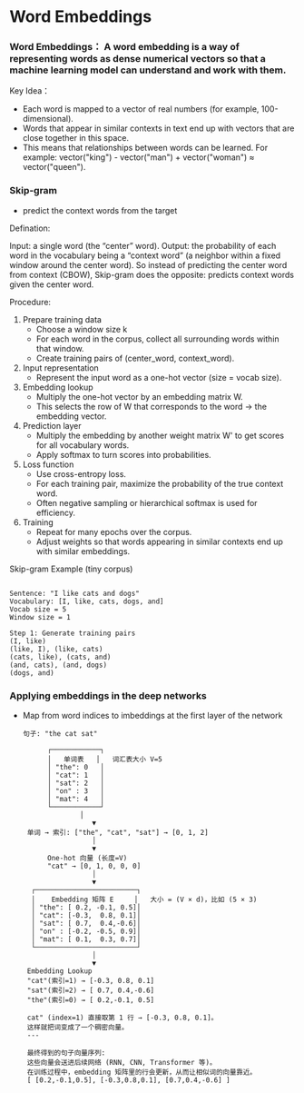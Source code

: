 # Word Embeddings

### Word Embeddings： A word embedding is a way of representing words as dense numerical vectors so that a machine learning model can understand and work with them.
Key Idea： 
- Each word is mapped to a vector of real numbers (for example, 100-dimensional).
- Words that appear in similar contexts in text end up with vectors that are close together in this space.
- This means that relationships between words can be learned. For example: vector("king") - vector("man") + vector("woman") ≈ vector("queen").


### Skip-gram
- predict the context words from the target

Defination:  

Input: a single word (the “center” word).
Output: the probability of each word in the vocabulary being a “context word” (a neighbor within a fixed window around the center word).
So instead of predicting the center word from context (CBOW), Skip-gram does the opposite: predicts context words given the center word.

Procedure:

1. Prepare training data
   - Choose a window size k
   - For each word in the corpus, collect all surrounding words within that window.
   - Create training pairs of (center_word, context_word).
2. Input representation
   - Represent the input word as a one-hot vector (size = vocab size).
3. Embedding lookup
   - Multiply the one-hot vector by an embedding matrix W.
   - This selects the row of W that corresponds to the word → the embedding vector.
4. Prediction layer
   - Multiply the embedding by another weight matrix W' to get scores for all vocabulary words.
   - Apply softmax to turn scores into probabilities.
5. Loss function
   - Use cross-entropy loss.
   - For each training pair, maximize the probability of the true context word.
   - Often negative sampling or hierarchical softmax is used for efficiency.
6. Training
   - Repeat for many epochs over the corpus.
   - Adjust weights so that words appearing in similar contexts end up with similar embeddings.
     
Skip-gram Example (tiny corpus)
```

Sentence: "I like cats and dogs"
Vocabulary: [I, like, cats, dogs, and]
Vocab size = 5
Window size = 1

Step 1: Generate training pairs
(I, like)
(like, I), (like, cats)
(cats, like), (cats, and)
(and, cats), (and, dogs)
(dogs, and)
```






### Applying embeddings in the deep networks
- Map from word indices to imbeddings at the first layer of the network
  ```
  句子: "the cat sat"

        ┌────────────┐
        │   单词表   │   词汇表大小 V=5
        │ "the": 0   │
        │ "cat": 1   │
        │ "sat": 2   │
        │ "on" : 3   │
        │ "mat": 4   │
        └────────────┘
                │
                   ▼
   单词 → 索引: ["the", "cat", "sat"] → [0, 1, 2]
                   │
                   ▼
        One-hot 向量 (长度=V)
        "cat" → [0, 1, 0, 0, 0]
                   │
                   ▼
    ┌─────────────────────────┐
    │    Embedding 矩阵 E     │   大小 = (V × d)，比如 (5 × 3)
    │ "the": [ 0.2, -0.1, 0.5]│
    │ "cat": [-0.3,  0.8, 0.1]│
    │ "sat": [ 0.7,  0.4,-0.6]│
    │ "on" : [-0.2, -0.5, 0.9]│
    │ "mat": [ 0.1,  0.3, 0.7]│
    └─────────────────────────┘
                   │
                   ▼
   Embedding Lookup
   "cat"(索引=1) → [-0.3, 0.8, 0.1]
   "sat"(索引=2) → [ 0.7, 0.4,-0.6]
   "the"(索引=0) → [ 0.2,-0.1, 0.5]
   
   cat" (index=1) 直接取第 1 行 → [-0.3, 0.8, 0.1]。
   这样就把词变成了一个稠密向量。
   ---
   
   最终得到的句子向量序列:
   这些向量会送进后续网络 (RNN, CNN, Transformer 等)。
   在训练过程中，embedding 矩阵里的行会更新，从而让相似词的向量靠近。
   [ [0.2,-0.1,0.5], [-0.3,0.8,0.1], [0.7,0.4,-0.6] ]
```
  

